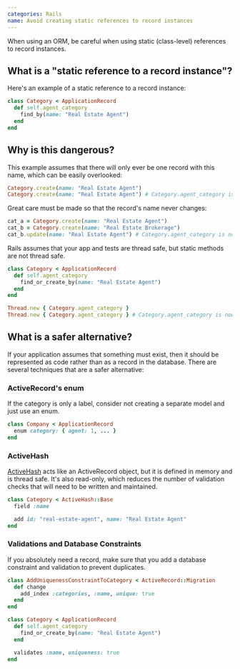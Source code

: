 ```yaml
---
categories: Rails
name: Avoid creating static references to record instances
---
```


When using an ORM, be careful when using static (class-level) references to record instances.

## What is a "static reference to a record instance"?

Here's an example of a static reference to a record instance:

```ruby
class Category < ApplicationRecord
  def self.agent_category
    find_by(name: "Real Estate Agent")
  end
end
```

## Why is this dangerous?

This example assumes that there will only ever be one record with this name, which can be easily overlooked:

```ruby
Category.create(name: "Real Estate Agent")
Category.create(name: "Real Estate Agent") # Category.agent_category is now non-deterministic
```

Great care must be made so that the record's name never changes:

```ruby
cat_a = Category.create(name: "Real Estate Agent")
cat_b = Category.create(name: "Real Estate Brokerage")
cat_b.update(name: "Real Estate Agent") # Category.agent_category is now non-deterministic
```

Rails assumes that your app and tests are thread safe, but static methods are not thread safe.

```ruby
class Category < ApplicationRecord
  def self.agent_category
    find_or_create_by(name: "Real Estate Agent")
  end
end

Thread.new { Category.agent_category }
Thread.new { Category.agent_category } # Category.agent_category is now non-deterministic. There may be duplicate records.
```

## What is a safer alternative?

If your application assumes that something must exist, then it should be represented as code rather than as a record in the database. There are several techniques that are a safer alternative:

### ActiveRecord's enum

If the category is only a label, consider not creating a separate model and just use an enum.

```ruby
class Company < ApplicationRecord
  enum category: { agent: 1, ... }
end
```

### ActiveHash

[ActiveHash](https://github.com/active-hash/active_hash) acts like an ActiveRecord object, but it is defined in memory and is thread safe. It's also read-only, which reduces the number of validation checks that will need to be written and maintained.

```ruby
class Category < ActiveHash::Base
  field :name

  add id: "real-estate-agent", name: "Real Estate Agent"
end
```

### Validations and Database Constraints

If you absolutely need a record, make sure that you add a database constraint and validation to prevent duplicates.

```ruby
class AddUniquenessConstraintToCategory < ActiveRecord::Migration
  def change
    add_index :categories, :name, unique: true
  end
end

class Category < ApplicationRecord
  def self.agent_category
    find_or_create_by(name: "Real Estate Agent")
  end

  validates :name, uniqueness: true
end
```
